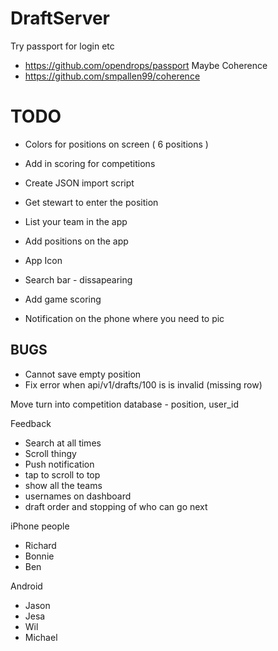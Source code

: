 # DraftServer

Try passport for login etc
 * https://github.com/opendrops/passport
Maybe Coherence
 * https://github.com/smpallen99/coherence

# TODO

 * Colors for positions on screen ( 6 positions )
 * Add in scoring for competitions
 * Create JSON import script
 * Get stewart to enter the position
 * List your team in the app
 * Add positions on the app
 * App Icon
 * Search bar - dissapearing

 * Add game scoring

 * Notification on the phone where you need to pic

## BUGS

 * Cannot save empty position
 * Fix error when api/v1/drafts/100 is is invalid (missing row)

Move turn into competition database - position, user_id

Feedback
 * Search at all times
 * Scroll thingy
 * Push notification
 * tap to scroll to top
 * show all the teams
 * usernames on dashboard
 * draft order and stopping of who can go next


iPhone people
  * Richard
  * Bonnie
  * Ben

Android
* Jason
* Jesa
* Wil
* Michael
